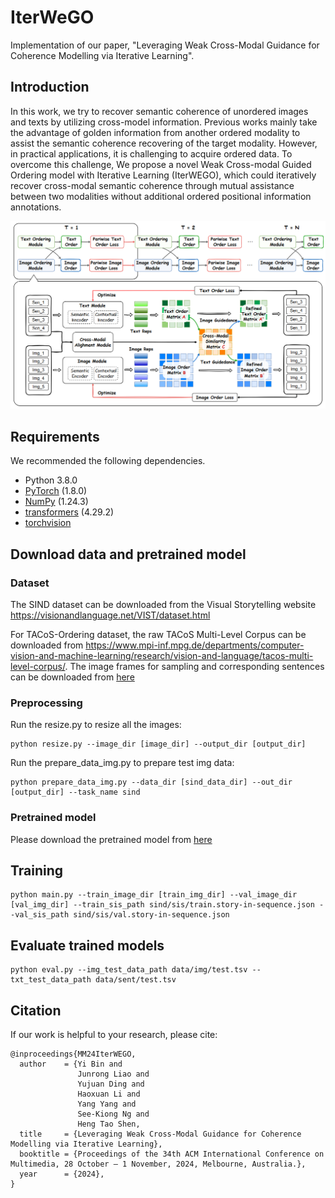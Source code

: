 # IterWeGO
Implementation of our paper, "Leveraging Weak Cross-Modal Guidance for Coherence Modelling via Iterative Learning".

## Introduction
In this work, we try to recover semantic coherence of unordered images and texts by utilizing cross-model information. Previous works mainly take the advantage of golden information from another ordered modality to assist the semantic coherence recovering of the target modality. However, in practical applications, it is challenging to acquire ordered data. To overcome this challenge, We propose a novel Weak Cross-modal Guided Ordering model with Iterative Learning (IterWEGO), which could iteratively recover cross-modal semantic coherence through mutual assistance between two modalities without additional ordered positional information annotations.

![model](framework.png)

## Requirements 
We recommended the following dependencies.

* Python 3.8.0
* [PyTorch](http://pytorch.org/) (1.8.0)
* [NumPy](http://www.numpy.org/) (1.24.3)
* [transformers](https://huggingface.co/docs/transformers) (4.29.2)
* [torchvision]()


## Download data and pretrained model
### Dataset
The SIND dataset can be downloaded from the Visual Storytelling website https://visionandlanguage.net/VIST/dataset.html

For TACoS-Ordering dataset, the raw TACoS Multi-Level Corpus can be downloaded from https://www.mpi-inf.mpg.de/departments/computer-vision-and-machine-learning/research/vision-and-language/tacos-multi-level-corpus/. The image frames for sampling and corresponding sentences can be downloaded from [here](https://drive.google.com/drive/folders/1qtdGO-CXlnaV30WrTdGo9fcR-rJKGeYN?usp=drive_link)

### Preprocessing
Run the resize.py to resize all the images:

```
python resize.py --image_dir [image_dir] --output_dir [output_dir]
```

Run the prepare_data_img.py to prepare test img data:

```
python prepare_data_img.py --data_dir [sind_data_dir] --out_dir [output_dir] --task_name sind
```

### Pretrained model
Please download the pretrained model from [here](https://drive.google.com/drive/folders/1q-zCIm2_XsFkhVfXJCyK879jCrds59Uw?usp=drive_link)

## Training
```
python main.py --train_image_dir [train_img_dir] --val_image_dir [val_img_dir] --train_sis_path sind/sis/train.story-in-sequence.json --val_sis_path sind/sis/val.story-in-sequence.json
```

## Evaluate trained models
```
python eval.py --img_test_data_path data/img/test.tsv --txt_test_data_path data/sent/test.tsv
```

## Citation
If our work is helpful to your research, please cite:

```
@inproceedings{MM24IterWEGO,
  author    = {Yi Bin and
               Junrong Liao and
               Yujuan Ding and
               Haoxuan Li and
               Yang Yang and
               See-Kiong Ng and
               Heng Tao Shen,
  title     = {Leveraging Weak Cross-Modal Guidance for Coherence Modelling via Iterative Learning},
  booktitle = {Proceedings of the 34th ACM International Conference on Multimedia, 28 October – 1 November, 2024, Melbourne, Australia.},
  year      = {2024},
}
```
